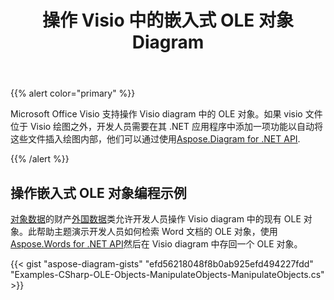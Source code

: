 ﻿---
title: 操作 Visio 中的嵌入式 OLE 对象 Diagram
type: docs
weight: 10
url: /zh/net/manipulate-the-embedded-ole-objects-in-visio-diagram/
description: 本页介绍如何使用 Aspose.Diagram 库操作 ole 对象。
---
{{% alert color="primary" %}}

Microsoft Office Visio 支持操作 Visio diagram 中的 OLE 对象。如果 visio 文件位于 Visio 绘图之外，开发人员需要在其 .NET 应用程序中添加一项功能以自动将这些文件插入绘图内部，他们可以通过使用[Aspose.Diagram for .NET API](https://products.aspose.com/diagram/net/).

{{% /alert %}}
## **操作嵌入式 OLE 对象编程示例**
[对象数据](http://www.aspose.com/api/net/diagram/aspose.diagram/foreigndata/properties/objectdata)的财产[外国数据](http://www.aspose.com/api/net/diagram/aspose.diagram/foreigndata)类允许开发人员操作 Visio diagram 中的现有 OLE 对象。此帮助主题演示开发人员如何检索 Word 文档的 OLE 对象，使用[Aspose.Words for .NET API](https://products.aspose.com/words/net)然后在 Visio diagram 中存回一个 OLE 对象。

{{< gist "aspose-diagram-gists" "efd56218048f8b0ab925efd494227fdd" "Examples-CSharp-OLE-Objects-ManipulateObjects-ManipulateObjects.cs" >}}
